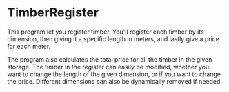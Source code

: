 # TimberRegister
This program let you register timber. You'll register each timber by its dimension, then giving it a specific length in meters, and lastly give a price for each meter.

The program also calculates the total price for all the timber in the given storage. The timber in the register can easily be modified, whether you want to change the length of the given dimension, or if you want to change the price. Different dimensions can also be dynamically removed if needed.
